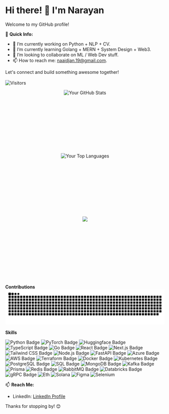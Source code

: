 # Hi there! 👋 I'm Narayan

Welcome to my GitHub profile!

🚀 **Quick Info:**
- 🔭 I’m currently working on Python + NLP + CV.
- 🌱 I’m currently learning Golang + MERN + System Design + Web3.
- 👯 I’m looking to collaborate on ML / Web Dev stuff.
- 📫 How to reach me: naaidjan.19@gmail.com.

Let's connect and build something awesome together!
<br></br>
![Visitors](https://komarev.com/ghpvc/?username=Narayan-21&color=grey&style=plastic&label=PROFILE+VIEWS&abbreviated=true) 
<div align="center">
    <div style="width: 50%; height: 200px;">
        <img src="https://github-readme-stats.vercel.app/api?username=Narayan-21&show_icons=true&theme=dark" alt="Your GitHub Stats" style="height: 100%;">
    </div>
    <div style="width: 50%; height: 200px;">
        <img src="https://github-readme-streak-stats.herokuapp.com/?user=Narayan-21&theme=dark&hide_border=false" alt="Your Top Languages" style="height: 100%;">
    </div>
    <div style="width: 50%; height: 200px;">
        <img src="https://github-readme-stats.vercel.app/api/top-langs/?username=Narayan-21&theme=dark&hide_border=false&count_private=true&layout=compact" style="height: 100%;">
    </div>
</div>

**Contributions**
<img alt="snake eating my contributions" src="https://raw.githubusercontent.com/salesp07/salesp07/output/github-contribution-grid-snake.svg" />

**Skills**

![Python Badge](https://img.shields.io/badge/Python-3776AB?style=for-the-badge&logo=python&logoColor=white) ![PyTorch Badge](https://img.shields.io/badge/PyTorch-EE4C2C?style=for-the-badge&logo=pytorch&logoColor=white) ![Huggingface Badge](https://img.shields.io/badge/-HuggingFace-FDEE21?style=for-the-badge&logo=HuggingFace&logoColor=black) ![TypeScript Badge](https://img.shields.io/badge/TypeScript-007ACC?style=for-the-badge&logo=typescript&logoColor=white) ![Go Badge](https://img.shields.io/badge/Go-00ADD8?style=for-the-badge&logo=go&logoColor=white) ![React Badge](https://img.shields.io/badge/React-20232A?style=for-the-badge&logo=react&logoColor=61DAFB) ![Next.js Badge](https://img.shields.io/badge/Next.js-000000?style=for-the-badge&logo=nextdotjs&logoColor=white) ![Tailwind CSS Badge](https://img.shields.io/badge/Tailwind_CSS-38B2AC?style=for-the-badge&logo=tailwind-css&logoColor=white) ![Node.js Badge](https://img.shields.io/badge/Node.js-43853D?style=for-the-badge&logo=node.js&logoColor=white) ![FastAPI Badge](https://img.shields.io/badge/FastAPI-009688?style=for-the-badge&logo=fastapi&logoColor=white) ![Azure Badge](https://img.shields.io/badge/Azure-0078D4?style=for-the-badge&logo=microsoft-azure&logoColor=white) ![AWS Badge](https://img.shields.io/badge/AWS-232F3E?style=for-the-badge&logo=amazon-aws&logoColor=white) ![Terraform Badge](https://img.shields.io/badge/Terraform-623CE4?style=for-the-badge&logo=terraform&logoColor=white) ![Docker Badge](https://img.shields.io/badge/Docker-2496ED?style=for-the-badge&logo=docker&logoColor=white) ![Kubernetes Badge](https://img.shields.io/badge/Kubernetes-326CE5?style=for-the-badge&logo=kubernetes&logoColor=white) ![PostgreSQL Badge](https://img.shields.io/badge/PostgreSQL-316192?style=for-the-badge&logo=postgresql&logoColor=white) ![SQL Badge](https://img.shields.io/badge/SQL-4479A1?style=for-the-badge&logo=postgresql&logoColor=white) ![MongoDB Badge](https://img.shields.io/badge/MongoDB-47A248?style=for-the-badge&logo=mongodb&logoColor=white) ![Kafka Badge](https://img.shields.io/badge/Apache%20Kafka-231F20?style=for-the-badge&logo=apache-kafka&logoColor=white) ![Prisma](https://img.shields.io/badge/Prisma-3982CE?style=for-the-badge&logo=Prisma&logoColor=white) ![Redis Badge](https://img.shields.io/badge/Redis-DC382D?style=for-the-badge&logo=redis&logoColor=white) ![RabbitMQ Badge](https://img.shields.io/badge/RabbitMQ-FF6600?style=for-the-badge&logo=rabbitmq&logoColor=white) ![Databricks Badge](https://img.shields.io/badge/Databricks-FF3621?style=for-the-badge&logo=databricks&logoColor=white) ![gRPC Badge](https://img.shields.io/badge/gRPC-7F7F7F?style=for-the-badge&logo=grpc&logoColor=white) ![Eth](https://img.shields.io/badge/Ethereum-3C3C3D?style=for-the-badge&logo=Ethereum&logoColor=white) ![Solana](https://img.shields.io/badge/Solana-000?style=for-the-badge&logo=Solana&logoColor=9945FF)  ![Figma](https://img.shields.io/badge/Figma-F24E1E?style=for-the-badge&logo=figma&logoColor=white) ![Selenium](https://img.shields.io/badge/Selenium-43B02A?style=for-the-badge&logo=Selenium&logoColor=white)

📫 **Reach Me:**
- LinkedIn: [LinkedIn Profile](https://www.linkedin.com/in/nryn-221/)

Thanks for stopping by! 😊
